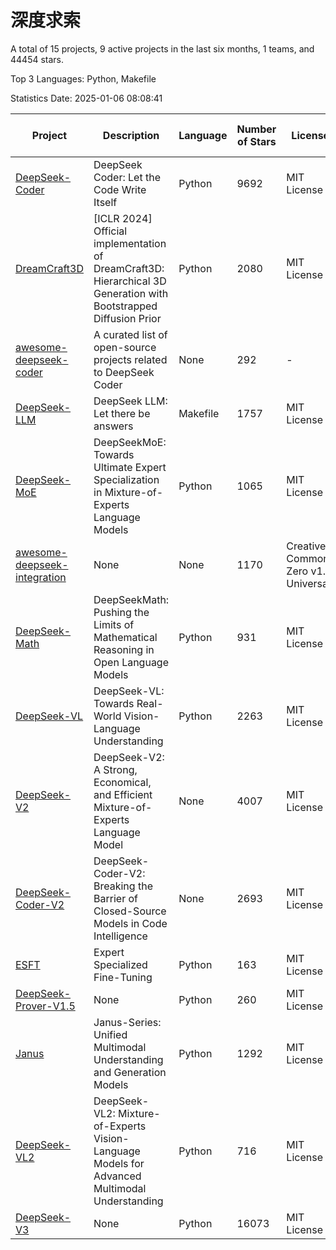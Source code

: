 # 深度求索

A total of 15 projects, 9 active projects in the last six months, 1 teams, and 44454 stars.

Top 3 Languages: Python, Makefile

Statistics Date: 2025-01-06 08:08:41

| Project | Description | Language | Number of Stars | License | Creation Date | Last Updated Date | Last Pushed Date |
| --- | --- | --- | --- | --- | --- | --- | --- |
| [DeepSeek-Coder](https://github.com/deepseek-ai/DeepSeek-Coder) | DeepSeek Coder: Let the Code Write Itself | Python | 9692 | MIT License | 2023-10-20 | 2025-01-06 | 2024-05-21 |
| [DreamCraft3D](https://github.com/deepseek-ai/DreamCraft3D) | [ICLR 2024] Official implementation of DreamCraft3D: Hierarchical 3D Generation with Bootstrapped Diffusion Prior | Python | 2080 | MIT License | 2023-10-23 | 2025-01-06 | 2024-08-21 |
| [awesome-deepseek-coder](https://github.com/deepseek-ai/awesome-deepseek-coder) | A curated list of open-source projects related to DeepSeek Coder | None | 292 | - | 2023-11-06 | 2025-01-05 | 2024-04-03 |
| [DeepSeek-LLM](https://github.com/deepseek-ai/DeepSeek-LLM) | DeepSeek LLM: Let there be answers | Makefile | 1757 | MIT License | 2023-11-29 | 2025-01-06 | 2024-02-04 |
| [DeepSeek-MoE](https://github.com/deepseek-ai/DeepSeek-MoE) | DeepSeekMoE: Towards Ultimate Expert Specialization in Mixture-of-Experts Language Models | Python | 1065 | MIT License | 2024-01-02 | 2025-01-06 | 2024-01-16 |
| [awesome-deepseek-integration](https://github.com/deepseek-ai/awesome-deepseek-integration) | None | None | 1170 | Creative Commons Zero v1.0 Universal | 2024-01-11 | 2025-01-06 | 2025-01-03 |
| [DeepSeek-Math](https://github.com/deepseek-ai/DeepSeek-Math) | DeepSeekMath: Pushing the Limits of Mathematical Reasoning in Open Language Models | Python | 931 | MIT License | 2024-02-05 | 2025-01-06 | 2024-04-15 |
| [DeepSeek-VL](https://github.com/deepseek-ai/DeepSeek-VL) | DeepSeek-VL: Towards Real-World Vision-Language Understanding | Python | 2263 | MIT License | 2024-03-07 | 2025-01-06 | 2024-04-24 |
| [DeepSeek-V2](https://github.com/deepseek-ai/DeepSeek-V2) | DeepSeek-V2: A Strong, Economical, and Efficient Mixture-of-Experts Language Model | None | 4007 | MIT License | 2024-04-22 | 2025-01-06 | 2024-09-25 |
| [DeepSeek-Coder-V2](https://github.com/deepseek-ai/DeepSeek-Coder-V2) | DeepSeek-Coder-V2: Breaking the Barrier of Closed-Source Models in Code Intelligence | None | 2693 | MIT License | 2024-06-14 | 2025-01-06 | 2024-09-24 |
| [ESFT](https://github.com/deepseek-ai/ESFT) | Expert Specialized Fine-Tuning | Python | 163 | MIT License | 2024-07-04 | 2025-01-06 | 2024-09-22 |
| [DeepSeek-Prover-V1.5](https://github.com/deepseek-ai/DeepSeek-Prover-V1.5) | None | Python | 260 | MIT License | 2024-08-15 | 2025-01-05 | 2024-08-16 |
| [Janus](https://github.com/deepseek-ai/Janus) | Janus-Series: Unified Multimodal Understanding and Generation Models | Python | 1292 | MIT License | 2024-10-18 | 2025-01-05 | 2024-11-13 |
| [DeepSeek-VL2](https://github.com/deepseek-ai/DeepSeek-VL2) | DeepSeek-VL2: Mixture-of-Experts Vision-Language Models for Advanced Multimodal Understanding | Python | 716 | MIT License | 2024-12-13 | 2025-01-06 | 2024-12-30 |
| [DeepSeek-V3](https://github.com/deepseek-ai/DeepSeek-V3) | None | Python | 16073 | MIT License | 2024-12-26 | 2025-01-06 | 2025-01-05 |
